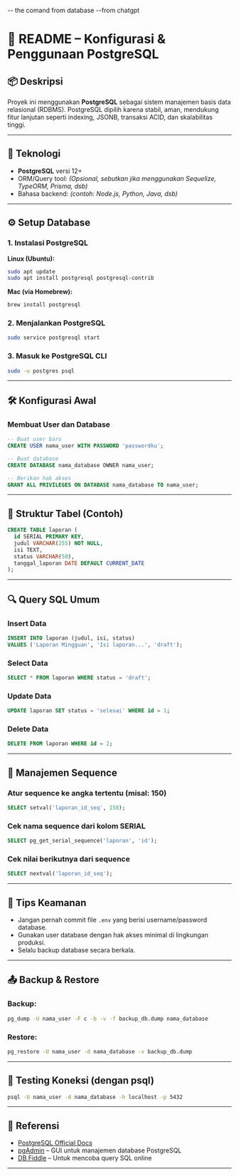 -- the comand from database 
--from chatgpt  
# 📘 README – Konfigurasi & Penggunaan PostgreSQL

## 📦 Deskripsi

Proyek ini menggunakan **PostgreSQL** sebagai sistem manajemen basis data relasional (RDBMS). PostgreSQL dipilih karena stabil, aman, mendukung fitur lanjutan seperti indexing, JSONB, transaksi ACID, dan skalabilitas tinggi.

---

## 🧰 Teknologi

- **PostgreSQL** versi 12+
- ORM/Query tool: *(Opsional, sebutkan jika menggunakan Sequelize, TypeORM, Prisma, dsb)*
- Bahasa backend: *(contoh: Node.js, Python, Java, dsb)*

---

## ⚙️ Setup Database

### 1. Instalasi PostgreSQL

**Linux (Ubuntu):**
```bash
sudo apt update
sudo apt install postgresql postgresql-contrib
```

**Mac (via Homebrew):**
```bash
brew install postgresql
```

### 2. Menjalankan PostgreSQL
```bash
sudo service postgresql start
```

### 3. Masuk ke PostgreSQL CLI
```bash
sudo -u postgres psql
```

---

## 🛠️ Konfigurasi Awal

### Membuat User dan Database
```sql
-- Buat user baru
CREATE USER nama_user WITH PASSWORD 'passwordku';

-- Buat database
CREATE DATABASE nama_database OWNER nama_user;

-- Berikan hak akses
GRANT ALL PRIVILEGES ON DATABASE nama_database TO nama_user;
```

---

## 📁 Struktur Tabel (Contoh)
```sql
CREATE TABLE laporan (
  id SERIAL PRIMARY KEY,
  judul VARCHAR(255) NOT NULL,
  isi TEXT,
  status VARCHAR(50),
  tanggal_laporan DATE DEFAULT CURRENT_DATE
);
```

---

## 🔍 Query SQL Umum

### Insert Data
```sql
INSERT INTO laporan (judul, isi, status) 
VALUES ('Laporan Mingguan', 'Isi laporan...', 'draft');
```

### Select Data
```sql
SELECT * FROM laporan WHERE status = 'draft';
```

### Update Data
```sql
UPDATE laporan SET status = 'selesai' WHERE id = 1;
```

### Delete Data
```sql
DELETE FROM laporan WHERE id = 2;
```

---

## 🔁 Manajemen Sequence

### Atur sequence ke angka tertentu (misal: 150)
```sql
SELECT setval('laporan_id_seq', 150);
```

### Cek nama sequence dari kolom SERIAL
```sql
SELECT pg_get_serial_sequence('laporan', 'id');
```

### Cek nilai berikutnya dari sequence
```sql
SELECT nextval('laporan_id_seq');
```

---

## 🔐 Tips Keamanan

- Jangan pernah commit file `.env` yang berisi username/password database.
- Gunakan user database dengan hak akses minimal di lingkungan produksi.
- Selalu backup database secara berkala.

---

## 📤 Backup & Restore

### Backup:
```bash
pg_dump -U nama_user -F c -b -v -f backup_db.dump nama_database
```

### Restore:
```bash
pg_restore -U nama_user -d nama_database -v backup_db.dump
```

---

## 🧪 Testing Koneksi (dengan psql)
```bash
psql -U nama_user -d nama_database -h localhost -p 5432
```

---

## 📎 Referensi

- [PostgreSQL Official Docs](https://www.postgresql.org/docs/)
- [pgAdmin](https://www.pgadmin.org/) – GUI untuk manajemen database PostgreSQL
- [DB Fiddle](https://www.db-fiddle.com/) – Untuk mencoba query SQL online

---

